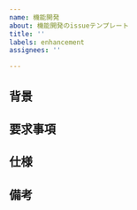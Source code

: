 ```yaml
---
name: 機能開発
about: 機能開発のissueテンプレート
title: ''
labels: enhancement
assignees: ''

---
```


## 背景

## 要求事項

## 仕様

## 備考
